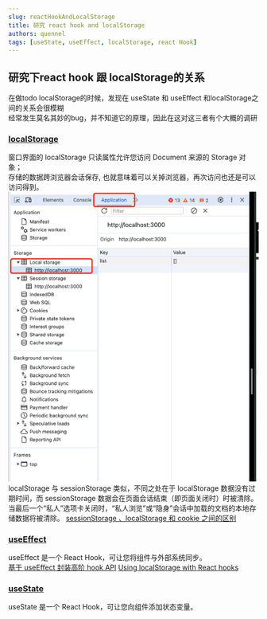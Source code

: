 ```yaml
---
slug: reactHookAndLocalStorage
title: 研究 react hook and localStorage
authors: quennel
tags: [useState, useEffect, localStorage, react Hook]
---
```


## 研究下react hook 跟 localStorage的关系
在做todo localStorage的时候，发现在 useState 和 useEffect 和localStorage之间的关系会很模糊  
经常发生莫名其妙的bug，并不知道它的原理，因此在这对这三者有个大概的调研  

### [localStorage](https://developer.mozilla.org/en-US/docs/Web/API/Window/localStorage)

窗口界面的 localStorage 只读属性允许您访问 Document 来源的 Storage 对象；  
存储的数据跨浏览器会话保存, 也就意味着可以关掉浏览器，再次访问也还是可以访问得到。
![img.png](img.png)
localStorage 与 sessionStorage 类似，不同之处在于 localStorage 数据没有过期时间，而 sessionStorage 数据会在页面会话结束（即页面关闭时）时被清除。  
当最后一个“私人”选项卡关闭时，“私人浏览”或“隐身”会话中加载的文档的本地存储数据将被清除。
[sessionStorage 、localStorage 和 cookie 之间的区别](https://juejin.cn/post/6844903713098694664)

### [useEffect](https://react.dev/reference/react/useEffect)
useEffect 是一个 React Hook，可让您将组件与外部系统同步。  
[基于 useEffect 封装高阶 hook API](https://juejin.cn/post/7078908086487875592)
[Using localStorage with React hooks](https://lightrains.com/blogs/using-localstorage-hook-react/)

### [useState](https://react.dev/reference/react/useState)
useState 是一个 React Hook，可让您向组件添加状态变量。
